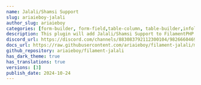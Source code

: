 ```yaml
---
name: Jalali/Shamsi Support
slug: ariaieboy-jalali
author_slug: ariaieboy
categories: [form-builder, form-field,table-column, table-builder,infolist-entry]
description: This plugin will add Jalali/Shamsi Support to FilamentPHP.
discord_url: https://discord.com/channels/883083792112300104/982666046945235004
docs_url: https://raw.githubusercontent.com/ariaieboy/filament-jalali/main/README.md
github_repository: ariaieboy/filament-jalali
has_dark_theme: true
has_translations: true
versions: [3]
publish_date: 2024-10-24
---
```

